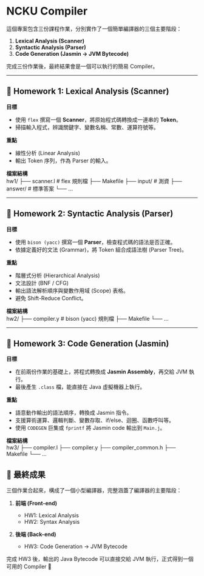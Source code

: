 # NCKU Compiler

這個專案包含三份課程作業，分別實作了一個簡單編譯器的三個主要階段：  
1. **Lexical Analysis (Scanner)**  
2. **Syntactic Analysis (Parser)**  
3. **Code Generation (Jasmin → JVM Bytecode)**  

完成三份作業後，最終結果會是一個可以執行的簡易 Compiler。  

---

## 📂 Homework 1: Lexical Analysis (Scanner)

**目標**  
- 使用 `flex` 撰寫一個 **Scanner**，將原始程式碼轉換成一連串的 **Token**。  
- 掃描輸入程式，辨識關鍵字、變數名稱、常數、運算符號等。  

**重點**  
- 線性分析 (Linear Analysis)  
- 輸出 Token 序列，作為 Parser 的輸入。  

**檔案結構**  
hw1/
├── scanner.l # flex 規則檔
├── Makefile
├── input/ # 測資
├── answer/ # 標準答案
└── ...

---

## 📂 Homework 2: Syntactic Analysis (Parser)

**目標**  
- 使用 `bison (yacc)` 撰寫一個 **Parser**，檢查程式碼的語法是否正確。  
- 依據定義好的文法 (Grammar)，將 Token 組合成語法樹 (Parser Tree)。  

**重點**  
- 階層式分析 (Hierarchical Analysis)  
- 文法設計 (BNF / CFG)  
- 輸出語法解析順序與變數作用域 (Scope) 表格。  
- 避免 Shift-Reduce Conflict。  

**檔案結構**  
hw2/
├── compiler.y # bison (yacc) 規則檔
├── Makefile
└── ...


---

## 📂 Homework 3: Code Generation (Jasmin)

**目標**  
- 在前兩份作業的基礎上，將程式轉換成 **Jasmin Assembly**，再交給 JVM 執行。  
- 最後產生 `.class` 檔，能直接在 Java 虛擬機器上執行。  

**重點**  
- 語意動作輸出的語法順序，轉換成 Jasmin 指令。  
- 支援算術運算、邏輯判斷、變數存取、if/else、迴圈、函數呼叫等。  
- 使用 `CODEGEN` 巨集或 `fprintf` 將 Jasmin code 輸出到 `Main.j`。  

**檔案結構**  
hw3/
├── compiler.l
├── compiler.y
├── compiler_common.h
├── Makefile
└── ...

## 🏁 最終成果

三個作業合起來，構成了一個小型編譯器，完整涵蓋了編譯器的主要階段：

1. **前端 (Front-end)**  
   - HW1: Lexical Analysis  
   - HW2: Syntax Analysis  

2. **後端 (Back-end)**  
   - HW3: Code Generation → JVM Bytecode  

完成 HW3 後，輸出的 Java Bytecode 可以直接交給 JVM 執行，正式得到一個可用的 Compiler 🚀